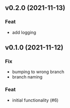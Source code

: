 ## v0.2.0 (2021-11-13)

### Feat

- add logging

## v0.1.0 (2021-11-12)

### Fix

- bumping to wrong branch
- branch naming

### Feat

- initial functionality (#6)

